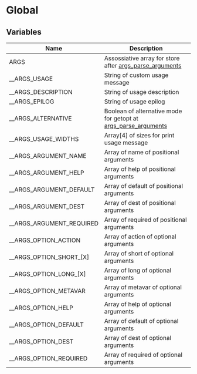 # Global

## Variables

|Name|Description|
|---|---|
|ARGS|Assossiative array for store after [args_parse_arguments](../README.md#args_parse_arguments)|
|__ARGS_USAGE|String of custom usage message|
|__ARGS_DESCRIPTION|String of usage description|
|__ARGS_EPILOG|String of usage epilog|
|__ARGS_ALTERNATIVE|Boolean of alternative mode for getopt at [args_parse_arguments](../README.md#args_parse_arguments)|
|__ARGS_USAGE_WIDTHS|Array[4] of sizes for print usage message|
|__ARGS_ARGUMENT_NAME|Array of name of positional arguments|
|__ARGS_ARGUMENT_HELP|Array of help of positional arguments|
|__ARGS_ARGUMENT_DEFAULT|Array of default of positional arguments|
|__ARGS_ARGUMENT_DEST|Array of dest of positional arguments||
|__ARGS_ARGUMENT_REQUIRED|Array of required of positional arguments||
|__ARGS_OPTION_ACTION|Array of action of optional arguments|
|__ARGS_OPTION_SHORT\_[X]|Array of short of optional arguments|
|__ARGS_OPTION_LONG\_[X]|Array of long of optional arguments|
|__ARGS_OPTION_METAVAR|Array of metavar of optional arguments|
|__ARGS_OPTION_HELP|Array of help of optional arguments|
|__ARGS_OPTION_DEFAULT|Array of default of optional arguments|
|__ARGS_OPTION_DEST|Array of dest of optional arguments|
|__ARGS_OPTION_REQUIRED|Array of required of optional arguments|